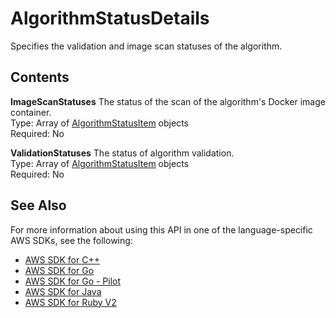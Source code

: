 # AlgorithmStatusDetails<a name="API_AlgorithmStatusDetails"></a>

Specifies the validation and image scan statuses of the algorithm\.

## Contents<a name="API_AlgorithmStatusDetails_Contents"></a>

 **ImageScanStatuses**   <a name="SageMaker-Type-AlgorithmStatusDetails-ImageScanStatuses"></a>
The status of the scan of the algorithm's Docker image container\.  
Type: Array of [AlgorithmStatusItem](API_AlgorithmStatusItem.md) objects  
Required: No

 **ValidationStatuses**   <a name="SageMaker-Type-AlgorithmStatusDetails-ValidationStatuses"></a>
The status of algorithm validation\.  
Type: Array of [AlgorithmStatusItem](API_AlgorithmStatusItem.md) objects  
Required: No

## See Also<a name="API_AlgorithmStatusDetails_SeeAlso"></a>

For more information about using this API in one of the language\-specific AWS SDKs, see the following:
+  [AWS SDK for C\+\+](https://docs.aws.amazon.com/goto/SdkForCpp/sagemaker-2017-07-24/AlgorithmStatusDetails) 
+  [AWS SDK for Go](https://docs.aws.amazon.com/goto/SdkForGoV1/sagemaker-2017-07-24/AlgorithmStatusDetails) 
+  [AWS SDK for Go \- Pilot](https://docs.aws.amazon.com/goto/SdkForGoPilot/sagemaker-2017-07-24/AlgorithmStatusDetails) 
+  [AWS SDK for Java](https://docs.aws.amazon.com/goto/SdkForJava/sagemaker-2017-07-24/AlgorithmStatusDetails) 
+  [AWS SDK for Ruby V2](https://docs.aws.amazon.com/goto/SdkForRubyV2/sagemaker-2017-07-24/AlgorithmStatusDetails) 